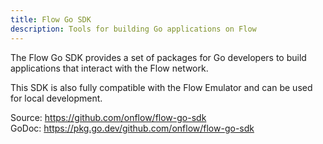 ```yaml
---
title: Flow Go SDK
description: Tools for building Go applications on Flow
---
```


The Flow Go SDK provides a set of packages for Go developers to build applications
that interact with the Flow network.

This SDK is also fully compatible with the Flow Emulator and can be used for local development.

Source: https://github.com/onflow/flow-go-sdk <br/>
GoDoc: https://pkg.go.dev/github.com/onflow/flow-go-sdk

